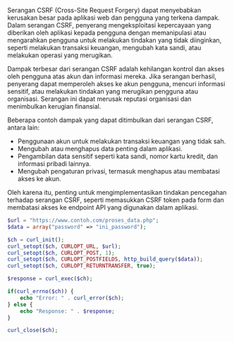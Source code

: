 Serangan CSRF (Cross-Site Request Forgery) dapat menyebabkan kerusakan besar pada aplikasi web dan pengguna yang terkena dampak. Dalam serangan CSRF, penyerang mengeksploitasi kepercayaan yang diberikan oleh aplikasi kepada pengguna dengan memanipulasi atau mengarahkan pengguna untuk melakukan tindakan yang tidak diinginkan, seperti melakukan transaksi keuangan, mengubah kata sandi, atau melakukan operasi yang merugikan.

Dampak terbesar dari serangan CSRF adalah kehilangan kontrol dan akses oleh pengguna atas akun dan informasi mereka. Jika serangan berhasil, penyerang dapat memperoleh akses ke akun pengguna, mencuri informasi sensitif, atau melakukan tindakan yang merugikan pengguna atau organisasi. Serangan ini dapat merusak reputasi organisasi dan menimbulkan kerugian finansial.

Beberapa contoh dampak yang dapat ditimbulkan dari serangan CSRF, antara lain:

- Penggunaan akun untuk melakukan transaksi keuangan yang tidak sah.
- Mengubah atau menghapus data penting dalam aplikasi.
- Pengambilan data sensitif seperti kata sandi, nomor kartu kredit, dan informasi pribadi lainnya.
- Mengubah pengaturan privasi, termasuk menghapus atau membatasi akses ke akun.

Oleh karena itu, penting untuk mengimplementasikan tindakan pencegahan terhadap serangan CSRF, seperti memasukkan CSRF token pada form dan membatasi akses ke endpoint API yang digunakan dalam aplikasi.

```php
$url = "https://www.contoh.com/proses_data.php";
$data = array("password" => "ini_password");

$ch = curl_init();
curl_setopt($ch, CURLOPT_URL, $url);
curl_setopt($ch, CURLOPT_POST, 1);
curl_setopt($ch, CURLOPT_POSTFIELDS, http_build_query($data));
curl_setopt($ch, CURLOPT_RETURNTRANSFER, true);

$response = curl_exec($ch);

if(curl_errno($ch)) {
    echo "Error: " . curl_error($ch);
} else {
    echo "Response: " . $response;
}

curl_close($ch);
```